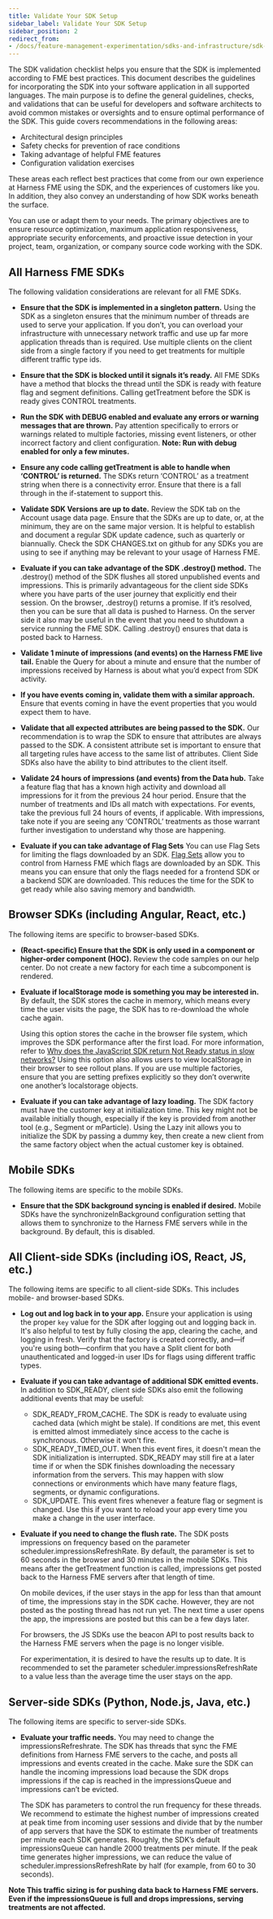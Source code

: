 ```yaml
---
title: Validate Your SDK Setup
sidebar_label: Validate Your SDK Setup
sidebar_position: 2
redirect_from:
- /docs/feature-management-experimentation/sdks-and-infrastructure/sdk-overview/sdk-validation-checklist
---
```


The SDK validation checklist helps you ensure that the SDK is implemented according to FME best practices. This document describes the guidelines for incorporating the SDK into your software application in all supported languages. The main purpose is to define the general guidelines, checks, and validations that can be useful for developers and software architects to avoid common mistakes or oversights and to ensure optimal performance of the SDK. This guide covers recommendations in the following areas:

* Architectural design principles
* Safety checks for prevention of race conditions
* Taking advantage of helpful FME features
* Configuration validation exercises

These areas each reflect best practices that come from our own experience at Harness FME using the SDK, and the experiences of customers like you. In addition, they also convey an understanding of how SDK works beneath the surface.

You can use or adapt them to your needs. The primary objectives are to ensure resource optimization, maximum application responsiveness, appropriate security enforcements, and proactive issue detection in your project, team, organization, or company source code working with the SDK.

## All Harness FME SDKs

The following validation considerations are relevant for all FME SDKs. 

* **Ensure that the SDK is implemented in a singleton pattern.** Using the SDK as a singleton ensures that the minimum number of threads are used to serve your application. If you don’t, you can overload your infrastructure with unnecessary network traffic and use up far more application threads than is required. Use multiple clients on the client side from a single factory if you need to get treatments for multiple different traffic type ids.

* **Ensure that the SDK is blocked until it signals it’s ready.** All FME SDKs have a method that blocks the thread until the SDK is ready with feature flag and segment definitions. Calling getTreatment before the SDK is ready gives CONTROL treatments. 

* **Run the SDK with DEBUG enabled and evaluate any errors or warning messages that are thrown.** Pay attention specifically to errors or warnings related to multiple factories, missing event listeners, or other incorrect factory and client configuration. **Note: Run with debug enabled for only a few minutes.**

* **Ensure any code calling getTreatment is able to handle when ‘CONTROL’ is returned.** The SDKs return ‘CONTROL’ as a treatment string when there is a connectivity error. Ensure that there is a fall through in the if-statement to support this.

* **Validate SDK Versions are up to date.** Review the SDK tab on the Account usage data page. Ensure that the SDKs are up to date, or, at the minimum, they are on the same major version. It is helpful to establish and document a regular SDK update cadence, such as quarterly or biannually. Check the SDK CHANGES.txt on github for any SDKs you are using to see if anything may be relevant to your usage of Harness FME.

* **Evaluate if you can take advantage of the SDK .destroy() method.** The .destroy() method of the SDK flushes all stored unpublished events and impressions. This is primarily advantageous for the client side SDKs where you have parts of the user journey that explicitly end their session. On the browser, .destroy() returns a promise. If it’s resolved, then you can be sure that all data is pushed to Harness. On the server side it also may be useful in the event that you need to shutdown a service running the FME SDK. Calling .destroy() ensures that data is posted back to Harness. 

* **Validate 1 minute of impressions (and events) on the Harness FME live tail.** Enable the Query for about a minute and ensure that the number of impressions received by Harness is about what you’d expect from SDK activity. 

* **If you have events coming in, validate them with a similar approach.** Ensure that events coming in have the event properties that you would expect them to have.

* **Validate that all expected attributes are being passed to the SDK.** Our recommendation is to wrap the SDK to ensure that attributes are always passed to the SDK. A consistent attribute set is important to ensure that all targeting rules have access to the same list of attributes. Client Side SDKs also have the ability to bind attributes to the client itself. 

* **Validate 24 hours of impressions (and events) from the Data hub.** Take a feature flag that has a known high activity and download all impressions for it from the previous 24 hour period. Ensure that the number of treatments and IDs all match with expectations. For events, take the previous full 24 hours of events, if applicable. With impressions, take note if you are seeing any ‘CONTROL’ treatments as those warrant further investigation to understand why those are happening.

* **Evaluate if you can take advantage of Flag Sets**   You can use Flag Sets for limiting the flags downloaded by an SDK. [Flag Sets](/docs/feature-management-experimentation/feature-management/using-flag-sets-to-boost-sdk-performance) allow you to control from Harness FME which flags are downloaded by an SDK. This means you can ensure that only the flags needed for a frontend SDK or a backend SDK are downloaded. This reduces the time for the SDK to get ready while also saving memory and bandwidth. 

## Browser SDKs (including Angular, React, etc.)

The following items are specific to browser-based SDKs. 

* **(React-specific) Ensure that the SDK is only used in a component or higher-order component (HOC).** Review the code samples on our help center. Do not create a new factory for each time a subcomponent is rendered. 

* **Evaluate if localStorage mode is something you may be interested in.** By default, the SDK stores the cache in memory, which means every time the user visits the page, the SDK has to re-download the whole cache again.

  Using this option stores the cache in the browser file system, which improves the SDK performance after the first load. For more information, refer to [Why does the JavaScript SDK return Not Ready status in slow networks?](/docs/feature-management-experimentation/sdks-and-infrastructure/client-side-sdks/javascript-sdk#why-does-the-javascript-sdk-return-not-ready-status-on-slow-networks) Using this option also allows users to view localStorage in their browser to see rollout plans. If you are use multiple factories, ensure that you are setting prefixes explicitly so they don’t overwrite one another’s localstorage objects.

* **Evaluate if you can take advantage of lazy loading.** The SDK factory must have the customer key at initialization time. This key might not be available initially though, especially if the key is provided from another tool (e.g., Segment or mParticle). Using the Lazy init allows you to initialize the SDK by passing a dummy key, then create a new client from the same factory object when the actual customer key is obtained.

## Mobile SDKs 

The following items are specific to the mobile SDKs. 

* **Ensure that the SDK background syncing is enabled if desired.** Mobile SDKs have the synchronizeInBackground configuration setting that allows them to synchronize to the Harness FME servers while in the background. By default, this is disabled.

## All Client-side SDKs (including iOS, React, JS, etc.)

The following items are specific to all client-side SDKs. This includes mobile- and browser-based SDKs. 

* **Log out and log back in to your app.** Ensure your application is using the proper `key` value for the SDK after logging out and logging back in. It's also helpful to test by fully closing the app, clearing the cache, and logging in fresh. Verify that the factory is created correctly, and—if you're using both—confirm that you have a Split client for both unauthenticated and logged-in user IDs for flags using different traffic types. 

* **Evaluate if you can take advantage of additional SDK emitted events.** In addition to SDK_READY, client side SDKs also emit the following additional events that may be useful: 
  * SDK_READY_FROM_CACHE. The SDK is ready to evaluate using cached data (which might be stale). If conditions are met, this event is emitted almost immediately since access to the cache is synchronous. Otherwise it won't fire.
  * SDK_READY_TIMED_OUT. When this event fires, it doesn't mean the SDK initialization is interrupted. SDK_READY may still fire at a later time if or when the SDK finishes downloading the necessary information from the servers. This may happen with slow connections or environments which have many feature flags, segments, or dynamic configurations. 
  * SDK_UPDATE. This event fires whenever a feature flag or segment is changed. Use this if you want to reload your app every time you make a change in the user interface.

* **Evaluate if you need to change the flush rate.** The SDK posts impressions on frequency based on the parameter scheduler.impressionsRefreshRate. By default, the parameter is set to 60 seconds in the browser and 30 minutes in the mobile SDKs. This means after the getTreatment function is called, impressions get posted back to the Harness FME servers after that length of time.

  On mobile devices, if the user stays in the app for less than that amount of time, the impressions stay in the SDK cache. However, they are not posted as the posting thread has not run yet. The next time a user opens the app, the impressions are posted but this can be a few days later.

  For browsers, the JS SDKs use the beacon API to post results back to the Harness FME servers when the page is no longer visible.

  For experimentation, it is desired to have the results up to date. It is recommended to set the parameter scheduler.impressionsRefreshRate to a value less than the average time the user stays on the app.

## Server-side SDKs (Python, Node.js, Java, etc.)

The following items are specific to server-side SDKs. 

* **Evaluate your traffic needs.** You may need to change the impressionsRefreshrate. The SDK has threads that sync the FME definitions from Harness FME servers to the cache, and posts all impressions and events created in the cache. Make sure the SDK can handle the incoming impressions load because the SDK drops impressions if the cap is reached in the impressionsQueue and impressions can’t be evicted.

  The SDK has parameters to control the run frequency for these threads. We recommend to estimate the highest number of impressions created at peak time from incoming user sessions and divide that by the number of app servers that have the SDK to estimate the number of treatments per minute each SDK generates. Roughly, the SDK’s default impressionsQueue can handle 2000 treatments per minute. If the peak time generates higher impressions, we can reduce the value of scheduler.impressionsRefreshRate by half (for example, from 60 to 30 seconds).

**Note This traffic sizing is for pushing data back to Harness FME servers. Even if the impressionsQueue is full and drops impressions, serving treatments are not affected.**